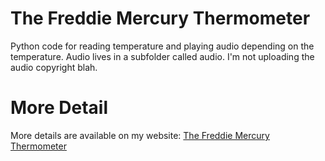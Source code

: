 The Freddie Mercury Thermometer
===================
Python code for reading temperature and playing audio depending on the temperature.
Audio lives in a subfolder called audio. I'm not uploading the audio copyright blah.

# More Detail
More details are available on my website: [The Freddie Mercury Thermometer](http://www.mattg.co.uk/projects/mercury/)
